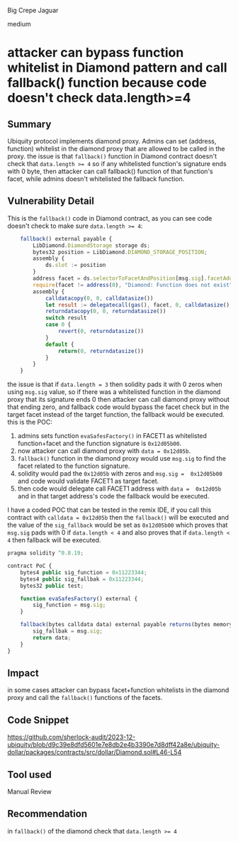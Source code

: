 Big Crepe Jaguar

medium

# attacker can bypass function whitelist in Diamond pattern and call fallback() function because code doesn't check data.length>=4

## Summary
Ubiquity protocol implements diamond proxy. Admins can set (address, function) whitelist in the diamond proxy that are allowed to be called in the proxy. the issue is that `fallback()` function in Diamond contract doesn't check that `data.length >= 4` so if any whitelisted function's signature ends with 0 byte, then attacker can call fallback() function of that function's facet, while admins doesn't whitelisted the fallback function.

## Vulnerability Detail
This is the `fallback()` code in Diamond contract, as you can see code doesn't check to make sure `data.length >= 4`:
```javascript
    fallback() external payable {
        LibDiamond.DiamondStorage storage ds;
        bytes32 position = LibDiamond.DIAMOND_STORAGE_POSITION;
        assembly {
            ds.slot := position
        }
        address facet = ds.selectorToFacetAndPosition[msg.sig].facetAddress;
        require(facet != address(0), "Diamond: Function does not exist");
        assembly {
            calldatacopy(0, 0, calldatasize())
            let result := delegatecall(gas(), facet, 0, calldatasize(), 0, 0)
            returndatacopy(0, 0, returndatasize())
            switch result
            case 0 {
                revert(0, returndatasize())
            }
            default {
                return(0, returndatasize())
            }
        }
    }
```
the issue is that if `data.length = 3` then solidity pads it with 0 zeros when using `msg.sig` value, so if there was a whitelisted function in the diamond proxy that its signature ends 0 then attacker can call diamond proxy without that ending zero, and fallback code would bypass the facet check but in the target facet instead of the target function, the fallback would be executed. this is the POC:
1. admins sets function `evaSafesFactory()` in FACET1 as whitelisted function+facet and the function signature is `0x12d05b00`.
2. now attacker can call diamond proxy with `data = 0x12d05b`.
3. `fallback()` function in the diamond proxy would use `msg.sig` to find the facet related to the function signature.
4. solidity would pad the `0x12d05b` with zeros and `msg.sig =  0x12d05b00` and code would validate FACET1 as target facet.
5. then code would delegate call FACET1 address with `data =  0x12d05b` and in that target address's code the fallback would be executed.

I have a coded POC that can be tested in the remix IDE, if you call this contract with `calldata = 0x12d05b` then the `fallback()` will be executed and the value of the `sig_fallback` would be set as `0x12d05b00` which proves that `msg.sig` pads with 0 if `data.length < 4` and also proves that if `data.length < 4` then fallback will be executed.
```javascript
pragma solidity ^0.8.19;

contract PoC {
    bytes4 public sig_function = 0x11223344;
    bytes4 public sig_fallbak = 0x11223344;
    bytes32 public test;

    function evaSafesFactory() external {
        sig_function = msg.sig;
    }

    fallback(bytes calldata data) external payable returns(bytes memory a) {
        sig_fallbak = msg.sig;
        return data;
    }
}
```

## Impact
in some cases attacker can bypass facet+function whitelists in the diamond proxy and call the `fallback()` functions of the facets.

## Code Snippet
https://github.com/sherlock-audit/2023-12-ubiquity/blob/d9c39e8dfd5601e7e8db2e4b3390e7d8dff42a8e/ubiquity-dollar/packages/contracts/src/dollar/Diamond.sol#L46-L54

## Tool used
Manual Review

## Recommendation
in `fallback()` of the diamond check that `data.length >= 4`